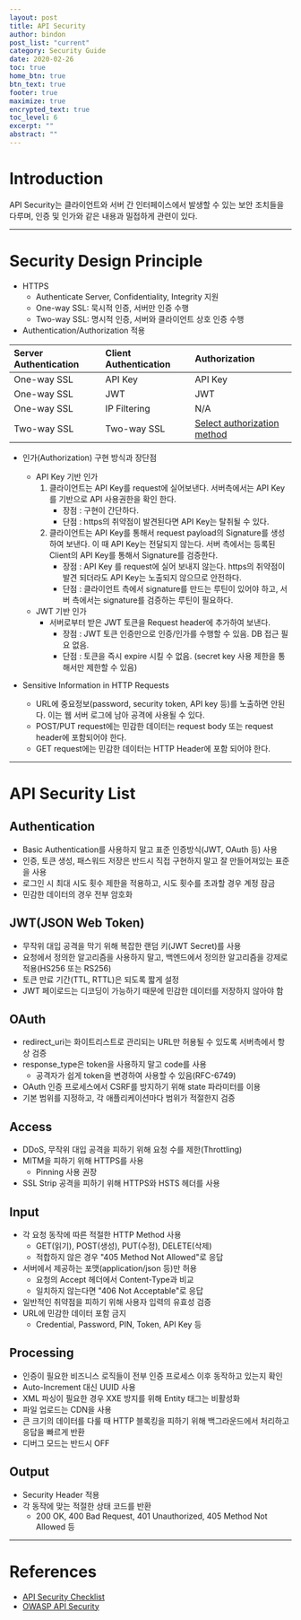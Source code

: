 ```yaml
---
layout: post
title: API Security
author: bindon
post_list: "current"
category: Security Guide
date: 2020-02-26
toc: true
home_btn: true
btn_text: true
footer: true
maximize: true
encrypted_text: true
toc_level: 6
excerpt: ""
abstract: ""
---
```


# Introduction

API Security는 클라이언트와 서버 간 인터페이스에서 발생할 수 있는 보안 조치들을 다루며, 인증 및 인가와 같은 내용과 밀접하게 관련이 있다.

***

# Security Design Principle

* HTTPS
    - Authenticate Server, Confidentiality, Integrity 지원
    - One-way SSL: 묵시적 인증, 서버만 인증 수행
    - Two-way SSL: 명시적 인증, 서버와 클라이언트 상호 인증 수행
* Authentication/Authorization 적용

| Server Authentication | Client Authentication | Authorization                                                      |
|:----------------------|:----------------------|:-------------------------------------------------------------------|
| One-way SSL           | API Key               | API Key                                                            |
| One-way SSL           | JWT                   | JWT                                                                |
| One-way SSL           | IP Filtering          | N/A                                                                |
| Two-way SSL           | Two-way SSL           | [Select authorization method](https://tools.ietf.org/html/rfc5755) |

* 인가(Authorization) 구현 방식과 장단점
    - API Key 기반 인가 
        1. 클라이언트는 API Key를 request에 실어보낸다. 서버측에서는 API Key를 기반으로 API 사용권한을 확인 한다. 
            - 장점 : 구현이 간단하다.
            - 단점 : https의 취약점이 발견된다면 API Key는 탈취될 수 있다.
        2. 클라이언트는 API Key를 통해서 request payload의 Signature를 생성하여 보낸다. 이 때 API Key는 전달되지 않는다. 서버 측에서는 등록된 Client의 API Key를 통해서 Signature를 검증한다. 
            - 장점 : API Key 를  request에 실어 보내지 않는다. https의 취약점이 발견 되더라도 API Key는 노출되지 않으므로 안전하다.
            - 단점 : 클라이언트 측에서 signature를 만드는 루틴이 있어야 하고, 서버 측에서는 signature를 검증하는 루틴이 필요하다.
    - JWT 기반 인가 
        * 서버로부터 받은 JWT 토큰을 Request header에 추가하여 보낸다.
            - 장점 : JWT 토큰 인증만으로 인증/인가를 수행할 수 있음. DB 접근 필요 없음.
            - 단점 : 토큰을 즉시 expire 시킬 수 없음. (secret key 사용 제한을 통해서만 제한할 수 있음)

* Sensitive Information in HTTP Requests
    - URL에 중요정보(password, security token, API key 등)를 노출하면 안된다. 이는 웹 서버 로그에 남아 공격에 사용될 수 있다.
    - POST/PUT request에는 민감한 데이터는 request body 또는 request header에 포함되어야 한다.
    - GET request에는 민감한 데이터는 HTTP Header에 포함 되어야 한다.

***

# API Security List

## Authentication

* Basic Authentication를 사용하지 말고 표준 인증방식(JWT, OAuth 등) 사용
* 인증, 토큰 생성, 패스워드 저장은 반드시 직접 구현하지 말고 잘 만들어져있는 표준을 사용
* 로그인 시 최대 시도 횟수 제한을 적용하고, 시도 횟수를 초과할 경우 계정 잠금
* 민감한 데이터의 경우 전부 암호화

## JWT(JSON Web Token)

* 무작위 대입 공격을 막기 위해 복잡한 랜덤 키(JWT Secret)를 사용
* 요청에서 정의한 알고리즘을 사용하지 말고, 백엔드에서 정의한 알고리즘을 강제로 적용(HS256 또는 RS256)
* 토큰 만료 기간(TTL, RTTL)은 되도록 짧게 설정
* JWT 페이로드는 디코딩이 가능하기 때문에 민감한 데이터를 저장하지 않아야 함

## OAuth

* redirect_uri는 화이트리스트로 관리되는 URL만 허용될 수 있도록 서버측에서 항상 검증
* response_type은 token을 사용하지 말고 code를 사용
    - 공격자가 쉽게 token을 변경하여 사용할 수 있음(RFC-6749)
* OAuth 인증 프로세스에서 CSRF를 방지하기 위해 state 파라미터를 이용
* 기본 범위를 지정하고, 각 애플리케이션마다 범위가 적절한지 검증

## Access

* DDoS, 무작위 대입 공격을 피하기 위해 요청 수를 제한(Throttling)
* MITM을 피하기 위해 HTTPS를 사용
    - Pinning 사용 권장
* SSL Strip 공격을 피하기 위해 HTTPS와 HSTS 헤더를 사용

## Input

* 각 요청 동작에 따른 적절한 HTTP Method 사용
    - GET(읽기), POST(생성), PUT(수정), DELETE(삭제)
    - 적합하지 않은 경우 "405 Method Not Allowed"로 응답
* 서버에서 제공하는 포맷(application/json 등)만 허용
    - 요청의 Accept 헤더에서 Content-Type과 비교
    - 일치하지 않는다면 "406 Not Acceptable"로 응답
* 일반적인 취약점을 피하기 위해 사용자 입력의 유효성 검증
* URL에 민감한 데이터 포함 금지
    - Credential, Password, PIN, Token, API Key 등

## Processing

* 인증이 필요한 비즈니스 로직들이 전부 인증 프로세스 이후 동작하고 있는지 확인
* Auto-Increment 대신 UUID 사용
* XML 파싱이 필요한 경우 XXE 방지를 위해 Entity 태그는 비활성화
* 파일 업로드는 CDN을 사용
* 큰 크기의 데이터를 다룰 때 HTTP 블록킹을 피하기 위해 백그라운드에서 처리하고 응답을 빠르게 반환
* 디버그 모드는 반드시 OFF

## Output

* Security Header 적용
* 각 동작에 맞는 적절한 상태 코드를 반환
    - 200 OK, 400 Bad Request, 401 Unauthorized, 405 Method Not Allowed 등

***

# References

* [API Security Checklist](https://github.com/shieldfy/API-Security-Checklist/blob/master/README-ko.md)
* [OWASP API Security](https://www2.owasp.org/www-project-api-security)
